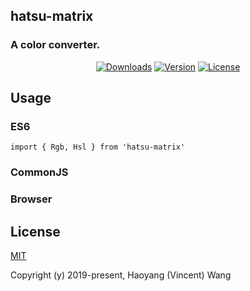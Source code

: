 ## hatsu-matrix
### A color converter.

<p align="center">
  <a href="https://npmcharts.com/compare/hatsu-matrix?minimal=true"><img src="https://img.shields.io/npm/dm/hatsu-matrix.svg" alt="Downloads"></a>
  <a href="https://www.npmjs.com/package/hatsu-matrix"><img src="https://img.shields.io/npm/v/hatsu-matrix.svg" alt="Version"></a>
  <a href="https://www.npmjs.com/package/hatsu-matrix"><img src="https://img.shields.io/npm/l/hatsu-matrix.svg" alt="License"></a>
</p>

## Usage
    
### ES6
    import { Rgb, Hsl } from 'hatsu-matrix'
    
### CommonJS

### Browser
    
## License

[MIT](http://opensource.org/licenses/MIT)

Copyright (y) 2019-present, Haoyang (Vincent) Wang
